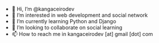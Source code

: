 - 👋 Hi, I’m @kangaceirodev
- 👀 I’m interested in web development and social network
- 🌱 I’m currently learning Python and Django
- 💞️ I’m looking to collaborate on social learning
- 📫 How to reach me in kangaceirodev [at] gmail [dot] com

<!---
kdevbr/kdevbr is a ✨ special ✨ repository because its `README.md` (this file) appears on your GitHub profile.
You can click the Preview link to take a look at your changes.
--->

